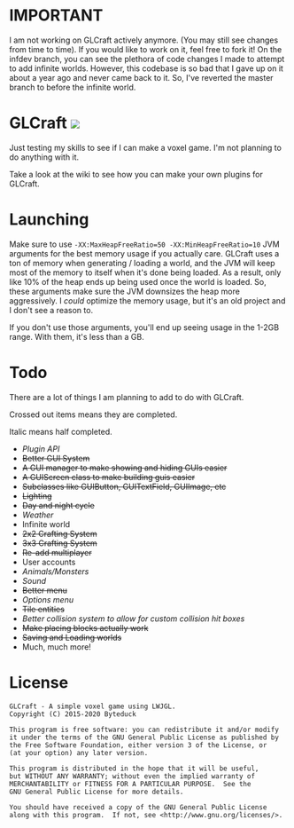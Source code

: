 # IMPORTANT
I am not working on GLCraft actively anymore. (You may still see changes from time to time). If you would like to work on it, feel free to fork it!
On the infdev branch, you can see the plethora of code changes I made to attempt to add infinite worlds. However, this codebase is so bad that I gave up on it about a year ago and never came back to it. So, I've reverted the master branch to before the infinite world.

# GLCraft ![](https://raw.githubusercontent.com/byteduck/GLCraft/master/src/main/resources/textures/icons/icon32.png)
Just testing my skills to see if I can make a voxel game. I'm not planning to do anything with it.

Take a look at the wiki to see how you can make your own plugins for GLCraft.

# Launching
Make sure to use `-XX:MaxHeapFreeRatio=50 -XX:MinHeapFreeRatio=10` JVM arguments for the best memory usage if you actually care. GLCraft uses a ton of memory when generating / loading a world, and the JVM will keep most of the memory to itself when it's done being loaded. As a result, only like 10% of the heap ends up being used once the world is loaded. So, these arguments make sure the JVM downsizes the heap more aggressively. I *could* optimize the memory usage, but it's an old project and I don't see a reason to.

If you don't use those arguments, you'll end up seeing  usage in the 1-2GB range. With them, it's less than a GB.

# Todo

There are a lot of things I am planning to add to do with GLCraft.

Crossed out items means they are completed.

Italic means half completed.

* *Plugin API*
* ~~Better GUI System~~
 * ~~A GUI manager to make showing and hiding GUIs easier~~
 * ~~A GUIScreen class to make building guis easier~~
  * ~~Subclasses like GUIButton, GUITextField, GUIImage, etc~~
* ~~Lighting~~
 * ~~Day and night cycle~~
* *Weather*
* Infinite world
* ~~2x2 Crafting System~~
* ~~3x3 Crafting System~~
* ~~Re-add multiplayer~~
* User accounts
* *Animals/Monsters*
* *Sound*
* ~~Better menu~~
* *Options menu*
* ~~Tile entities~~
* *Better collision system to allow for custom collision hit boxes*
* ~~Make placing blocks actually work~~
* ~~Saving and Loading worlds~~
* Much, much more!


# License
    GLCraft - A simple voxel game using LWJGL.
    Copyright (C) 2015-2020 Byteduck
    
    This program is free software: you can redistribute it and/or modify
    it under the terms of the GNU General Public License as published by
    the Free Software Foundation, either version 3 of the License, or
    (at your option) any later version.
    
    This program is distributed in the hope that it will be useful,
    but WITHOUT ANY WARRANTY; without even the implied warranty of
    MERCHANTABILITY or FITNESS FOR A PARTICULAR PURPOSE.  See the
    GNU General Public License for more details.
    
    You should have received a copy of the GNU General Public License
    along with this program.  If not, see <http://www.gnu.org/licenses/>.
